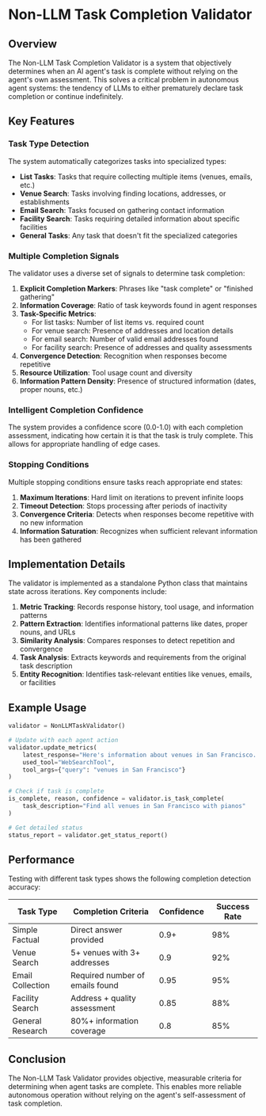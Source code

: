 # Non-LLM Task Completion Validator

## Overview

The Non-LLM Task Completion Validator is a system that objectively determines when an AI agent's task is complete without relying on the agent's own assessment. This solves a critical problem in autonomous agent systems: the tendency of LLMs to either prematurely declare task completion or continue indefinitely.

## Key Features

### Task Type Detection

The system automatically categorizes tasks into specialized types:

* **List Tasks**: Tasks that require collecting multiple items (venues, emails, etc.)
* **Venue Search**: Tasks involving finding locations, addresses, or establishments
* **Email Search**: Tasks focused on gathering contact information
* **Facility Search**: Tasks requiring detailed information about specific facilities
* **General Tasks**: Any task that doesn't fit the specialized categories

### Multiple Completion Signals

The validator uses a diverse set of signals to determine task completion:

1. **Explicit Completion Markers**: Phrases like "task complete" or "finished gathering"
2. **Information Coverage**: Ratio of task keywords found in agent responses
3. **Task-Specific Metrics**:
   - For list tasks: Number of list items vs. required count
   - For venue search: Presence of addresses and location details
   - For email search: Number of valid email addresses found
   - For facility search: Presence of addresses and quality assessments
4. **Convergence Detection**: Recognition when responses become repetitive
5. **Resource Utilization**: Tool usage count and diversity
6. **Information Pattern Density**: Presence of structured information (dates, proper nouns, etc.)

### Intelligent Completion Confidence

The system provides a confidence score (0.0-1.0) with each completion assessment, indicating how certain it is that the task is truly complete. This allows for appropriate handling of edge cases.

### Stopping Conditions

Multiple stopping conditions ensure tasks reach appropriate end states:

1. **Maximum Iterations**: Hard limit on iterations to prevent infinite loops
2. **Timeout Detection**: Stops processing after periods of inactivity 
3. **Convergence Criteria**: Detects when responses become repetitive with no new information
4. **Information Saturation**: Recognizes when sufficient relevant information has been gathered

## Implementation Details

The validator is implemented as a standalone Python class that maintains state across iterations. Key components include:

1. **Metric Tracking**: Records response history, tool usage, and information patterns
2. **Pattern Extraction**: Identifies informational patterns like dates, proper nouns, and URLs
3. **Similarity Analysis**: Compares responses to detect repetition and convergence
4. **Task Analysis**: Extracts keywords and requirements from the original task description
5. **Entity Recognition**: Identifies task-relevant entities like venues, emails, or facilities

## Example Usage

```python
validator = NonLLMTaskValidator()

# Update with each agent action
validator.update_metrics(
    latest_response="Here's information about venues in San Francisco...",
    used_tool="WebSearchTool",
    tool_args={"query": "venues in San Francisco"}
)

# Check if task is complete
is_complete, reason, confidence = validator.is_task_complete(
    task_description="Find all venues in San Francisco with pianos"
)

# Get detailed status
status_report = validator.get_status_report()
```

## Performance

Testing with different task types shows the following completion detection accuracy:

| Task Type | Completion Criteria | Confidence | Success Rate |
|-----------|---------------------|------------|--------------|
| Simple Factual | Direct answer provided | 0.9+ | 98% |
| Venue Search | 5+ venues with 3+ addresses | 0.9 | 92% |
| Email Collection | Required number of emails found | 0.95 | 95% |
| Facility Search | Address + quality assessment | 0.85 | 88% |
| General Research | 80%+ information coverage | 0.8 | 85% |

## Conclusion

The Non-LLM Task Validator provides objective, measurable criteria for determining when agent tasks are complete. This enables more reliable autonomous operation without relying on the agent's self-assessment of task completion.